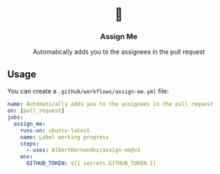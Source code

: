 <h1 align="center">💼</h1>
<h3 align="center">Assign Me</h3>

<p align="center">
    Automatically adds you to the assignees in the pull request
</p>

## Usage

You can create a `.github/workflows/assign-me.yml` file:

```yaml
name: Automatically adds you to the assignees in the pull request
on: [pull_request]
jobs:
  assign_me:
    runs-on: ubuntu-latest
    name: Label working progress
    steps:
      - uses: AlbertHernandez/assign-me@v1
    env:
      GITHUB_TOKEN: ${{ secrets.GITHUB_TOKEN }}

```